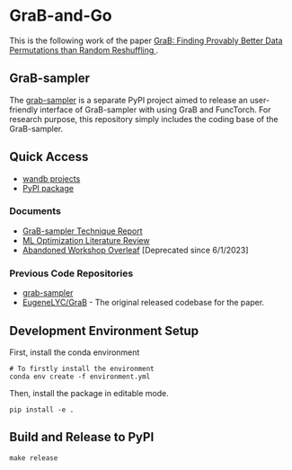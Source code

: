 # GraB-and-Go

This is the following work of the
paper [GraB: Finding Provably Better Data Permutations than Random Reshuffling
](https://arxiv.org/abs/2205.10733).

## GraB-sampler

The [grab-sampler](https://github.com/garywei944/grab-sampler) is a separate PyPI
project aimed to release an user-friendly interface of GraB-sampler with using GraB and
FuncTorch.
For research purpose, this repository simply includes the coding base of the
GraB-sampler.

## Quick Access

- [wandb projects](https://wandb.ai/grab/projects)
- [PyPI package](https://pypi.org/project/grab-sampler/)

### Documents

- [GraB-sampler Technique Report](https://www.overleaf.com/project/646a9aa45e534c915b8d2685)
- [ML Optimization Literature Review](https://www.overleaf.com/read/tgxwgzcgjbpk#c61264)
- [Abandoned Workshop Overleaf](https://www.overleaf.com/project/646ad5622b22b94347c78d6a) [Deprecated since 6/1/2023]

### Previous Code Repositories

- [grab-sampler](https://github.com/garywei944/grab-sampler) 
- [EugeneLYC/GraB](https://github.com/EugeneLYC/GraB) - The original released codebase
  for the paper.

## Development Environment Setup

First, install the conda environment

```shell
# To firstly install the environment
conda env create -f environment.yml
```

Then, install the package in editable mode.

```shell
pip install -e .
```

## Build and Release to PyPI

```shell
make release
```

